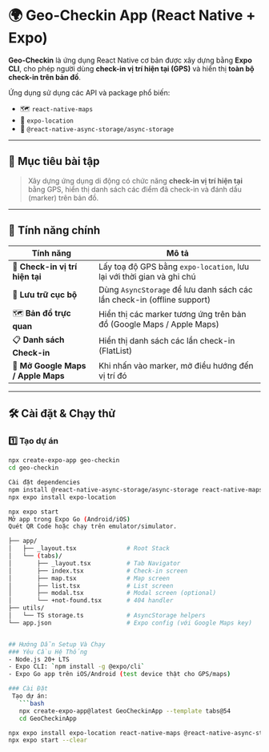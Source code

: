 # 🌍 Geo-Checkin App (React Native + Expo)

**Geo-Checkin** là ứng dụng React Native cơ bản được xây dựng bằng **Expo CLI**, cho phép người dùng **check-in vị trí hiện tại (GPS)** và hiển thị **toàn bộ check-in trên bản đồ**.

Ứng dụng sử dụng các API và package phổ biến:
- 🗺️ `react-native-maps`
- 📍 `expo-location`
- 💾 `@react-native-async-storage/async-storage`

---

## 🚀 Mục tiêu bài tập

> Xây dựng ứng dụng di động có chức năng **check-in vị trí hiện tại** bằng GPS, hiển thị danh sách các điểm đã check-in và đánh dấu (marker) trên bản đồ.

---

## 🧩 Tính năng chính

| Tính năng | Mô tả |
|------------|-------|
| 📍 **Check-in vị trí hiện tại** | Lấy toạ độ GPS bằng `expo-location`, lưu lại với thời gian và ghi chú |
| 💾 **Lưu trữ cục bộ** | Dùng `AsyncStorage` để lưu danh sách các lần check-in (offline support) |
| 🗺️ **Bản đồ trực quan** | Hiển thị các marker tương ứng trên bản đồ (Google Maps / Apple Maps) |
| 📋 **Danh sách Check-in** | Hiển thị danh sách các lần check-in (FlatList) |
| 🔗 **Mở Google Maps / Apple Maps** | Khi nhấn vào marker, mở điều hướng đến vị trí đó |

---

## 🛠️ Cài đặt & Chạy thử

### 1️⃣ Tạo dự án
```bash
npx create-expo-app geo-checkin
cd geo-checkin

Cài đặt dependencies
npm install @react-native-async-storage/async-storage react-native-maps
npx expo install expo-location

npx expo start
Mở app trong Expo Go (Android/iOS)
Quét QR Code hoặc chạy trên emulator/simulator.

├── app/
│   ├── _layout.tsx              # Root Stack
│   └── (tabs)/
│       ├── _layout.tsx          # Tab Navigator
│       ├── index.tsx            # Check-in screen
│       ├── map.tsx              # Map screen
│       ├── list.tsx             # List screen
│       ├── modal.tsx            # Modal screen (optional)
│       └── +not-found.tsx       # 404 handler
├── utils/
│   └── TS storage.ts            # AsyncStorage helpers
└── app.json                     # Expo config (với Google Maps key)


## Hướng Dẫn Setup Và Chạy
### Yêu Cầu Hệ Thống
- Node.js 20+ LTS
- Expo CLI: `npm install -g @expo/cli`
- Expo Go app trên iOS/Android (test device thật cho GPS/maps)

### Cài Đặt
 Tạo dự án:
   ```bash
   npx create-expo-app@latest GeoCheckinApp --template tabs@54
   cd GeoCheckinApp

npx expo install expo-location react-native-maps @react-native-async-storage/async-storage expo-haptics @expo/vector-icons react-native-gesture-handler react-native-safe-area-context expo-router
npx expo start --clear
